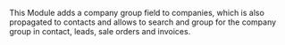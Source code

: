 This Module adds a company group field to companies, which is also
propagated to contacts and allows to search and group for the company
group in contact, leads, sale orders and invoices.
